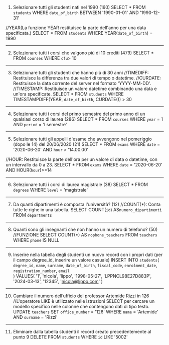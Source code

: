1. Selezionare tutti gli studenti nati nel 1990 (160)
SELECT
    *
FROM
    `students`
WHERE
    `date_of_birth` BETWEEN '1990-01-01' AND '1990-12-31'
  
//YEAR(La funzione YEAR restituisce la parte dell'anno per una data specificata.)
SELECT
    *
FROM
    `students`
WHERE
    YEAR(`date_of_birth`) = 1990
************************** 
2. Selezionare tutti i corsi che valgono più di 10 crediti (479)
SELECT
    *
FROM
    `courses`
WHERE
    `cfu`> 10
************************** 
3. Selezionare tutti gli studenti che hanno più di 30 anni
//TIMEDIFF: Restituisce la differenza tra due valori di tempo o datetime.
//CURDATE: Restituisce la data corrente del server nel formato 'YYYY-MM-DD'.
//TIMESTAMP: Restituisce un valore datetime combinando una data e un'ora specificate.
SELECT
    *
FROM
    `students`
WHERE
    TIMESTAMPDIFF(YEAR, `date_of_birth`, CURDATE()) > 30
************************** 
4. Selezionare tutti i corsi del primo semestre del primo anno di un qualsiasi corso di
laurea (286)
SELECT
    *
FROM
    `courses`
WHERE
    `year` = 1 AND `period` = 'I semestre'
************************** 
5. Selezionare tutti gli appelli d'esame che avvengono nel pomeriggio (dopo le 14) del
20/06/2020 (21)
SELECT
    *
FROM
    `exams`
WHERE
    `date` = '2020-06-20' AND `hour` > '14.00.00'

//HOUR: Restituisce la parte dell'ora per un valore di data o datetime, con un intervallo da 0 a 23.
SELECT
    *
FROM
    `exams`
WHERE
    `date` = '2020-06-20' AND HOUR(`hour`)>=14
************************** 
6. Selezionare tutti i corsi di laurea magistrale (38)
SELECT
    *
FROM
    `degrees`
WHERE
    `level` = 'magistrale'
************************** 
7. Da quanti dipartimenti è composta l'università? (12)
//COUNT(*): Conta tutte le righe in una tabella.
SELECT
    COUNT(`id`) AS`numero_dipartimenti`
FROM
    `departments`
************************** 
8. Quanti sono gli insegnanti che non hanno un numero di telefono? (50)
//FUNZIONE
SELECT
    COUNT(*) AS `nophone_teachers`
FROM
    `teachers`
WHERE
    `phone` IS NULL
************************** 
9. Inserire nella tabella degli studenti un nuovo record con i propri dati (per il campo
degree_id, inserire un valore casuale)
INSERT INTO `students`(
    `degree_id`,
    `name`,
    `surname`,
    `date_of_birth`,
    `fiscal_code`,
    `enrolment_date`,
    `registration_number`,
    `email`    
)
VALUES(
    '1',
    'nicola',
    'lippo',
    '1998-05-27',
    'LPPNCL98E27D883P',
    '2024-03-13',
    '12345',
    'nicola@lippo.com'
)
************************** 
10. Cambiare il numero dell’ufficio del professor Artemide Rizzi in 126
//L'operatore LIKE è utilizzato nelle istruzioni SELECT per cercare un modello specifico nelle colonne che contengono dati di tipo testo.
UPDATE `teachers`
SET `office_number` = '126'
WHERE `name` = 'Artemide' AND `surname` = 'Rizzi'
************************** 
11. Eliminare dalla tabella studenti il record creato precedentemente al punto 9
DELETE FROM `students`
WHERE `id` LIKE '5002'